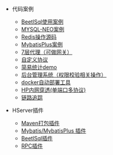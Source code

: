<!-- _navbar.md -->

* 代码案例

    * [BeetlSql使用案例](https://gitee.com/HServer/hserver-for-java-beetlsql)
    * [MYSQL-NEO案例](https://gitee.com/HServer/hserver-for-java-mysql)
    * [Redis操作源码](https://gitee.com/HServer/hserver-for-java-redis)
    * [MybatisPlus案例](https://gitee.com/HServer/hserver-system)
    * [7层代理（可做网关）](https://gitee.com/HServer/http-proxy)
    * [自定义协议](https://gitee.com/HServer/hsvevr-for-custom-protocol)
    * [简易统计demo](https://gitee.com/HServer/hserver-for-java-statistics)
    * [后台管理系统（权限校验相关操作）](https://gitee.com/HServer/hserver-system)
    * [docker自动部署工具](https://gitee.com/HServer/hserver-for-docker)
    * [HP内网穿透(单端口多协议)](https://gitee.com/HServer/hp)
    * [链路追踪](https://gitee.com/HServer/hserver-apm)


* HServer插件
    * [Maven打包插件](https://gitee.com/HServer/hserver-maven-plugin)
    * [Mybatis/MybatisPlus 插件](https://gitee.com/HServer/hserver-plugin-mybatis)
    * [BeetlSql插件](https://gitee.com/HServer/hserver-plugs-beetlsql)
    * [RPC插件](https://gitee.com/HServer/hserver-rpc-plugin)
